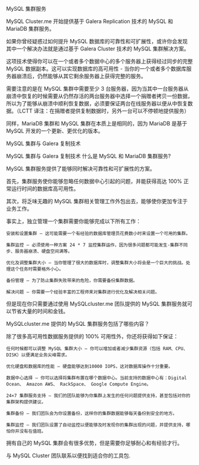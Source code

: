 MySQL 集群服务

MySQL Cluster.me 开始提供基于 Galera Replication 技术的 MySQL 和 MariaDB 集群服务。

如果你曾经疑惑过如何提升 MySQL 数据库的可靠性和可扩展性，或许你会发现其中一个解决办法就是通过基于 Galera Cluster 技术的 MySQL 集群解决方案。

这项技术使得你可以在一个或者多个数据中心的多个服务器上获得经过同步的完整 MySQL 数据副本。这可以实现数据库的高可用性 - 当你的一个或者多个数据库服务器崩溃后，仍然能够从其它剩余服务器上获得完整的服务。

需要注意的是在 MySQL 集群中需要至少 3 台服务器，因为当其中一台服务器从崩溃中恢复的时候需要从仍然存活的两台服务器中选择一个捐赠者拷贝一份数据，所以为了能够从崩溃中顺利恢复数据，必须要保证两台在线服务器以便从中恢复数据。（LCTT 译注：在捐赠者提供复制数据时，另外一台可以不停顿地提供服务）

同样，MariaDB 集群和 MySQL 集群在本质上是相同的，因为 MariaDB 是基于 MySQL 开发的一个更新、更优化的版本。

MySQL 集群与 Galera 复制技术

MySQL 集群与 Galera 复制技术
什么是 MySQL 和 MariaDB 集群服务?

MySQL 集群服务提供了能够同时解决可靠性和可扩展性的方案。

首先，集群服务使你能够忽略任何数据中心引起的问题，并能获得高达 100% 正常运行时间的数据库高可用性。

其次，将乏味无趣的 MySQL 集群相关管理工作外包出去，能够使你更加专注于业务工作。

事实上，独立管理一个集群需要你能够完成以下所有工作：

    安装和设置集群 – 这可能需要一个有经验的数据库管理员花费数小时来设置一个可用的集群。

    集群监控 – 必须使用一种方案 24 * 7 监控集群运作，因为很多问题都可能发生-集群不同步、服务器崩溃、硬盘空间满等。

    优化及调整集群大小 – 当你管理了很大的数据库时，调整集群大小将会是一个巨大的挑战。处理这个任务时需要格外小心。

    备份管理 – 为了防止集群失败带来的危险，你需要备份集群数据。

    解决问题 – 你需要一个经验丰富的工程师来对集群进行优化及解决相关问题。

但是现在你只需要通过使用 MySQLcluster.me 团队提供的 MySQL 集群服务就可以节省大量的时间和金钱。

MySQLcluster.me 提供的 MySQL 集群服务包括了哪些内容？

除了很多高可用性数据服务提供的 100% 可用性外，你还将获得如下保证：

    任何时候都可以调整 MySQL 集群大小 – 你可以增加或者减少集群资源（包括 RAM、CPU、DISK）以便满足业务尖峰需求。

    优化硬盘和数据库的性能 – 硬盘能够达到10000 IOPS，这对数据库操作十分重要。

    数据中心选择 – 你可以选择将集群布置在哪个数据中心。当前支持的数据中心有：Digital Ocean、 Amazon AWS、 RackSpace、 Google Compute Engine。

    24×7 集群服务支持 – 我们的团队能够为你集群上发生的任何问题提供支持，甚至包括对你的集群架构提供建议。

    集群备份 – 我们团队会为你设置备份，这样你的集群数据能够每天备份到安全的地方。

    集群监控 – 我们团队设置了自动监控以便能够及时发现你的集群出现的问题，并提供支持，哪怕你并没有在值班。

拥有自己的 MySQL 集群会有很多优势，但是需要你足够耐心和有经验才行。

与 MySQL Cluster 团队联系以便找到适合你的工具包.
